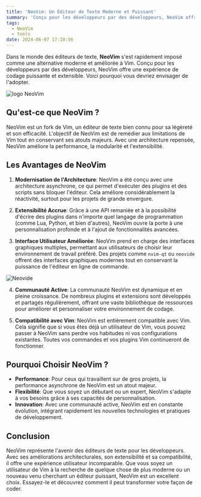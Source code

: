 ```yaml
---
title: 'NeoVim: Un Éditeur de Texte Moderne et Puissant'
summary: 'Conçu pour les développeurs par des développeurs, NeoVim offre une expérience de codage puissante et extensible.'
tags:
  - NeoVim
  - tools
date: 2024-06-07 17:10:56
---
```



Dans le monde des éditeurs de texte, **NeoVim** s'est rapidement imposé comme une alternative moderne et améliorée à Vim. Conçu pour les développeurs par des développeurs, NeoVim offre une expérience de codage puissante et extensible. Voici pourquoi vous devriez envisager de l'adopter.

![logo NeoVim](/posts/neovim/logo@2x.png "Logo de NeoVim")

## Qu'est-ce que NeoVim ?

NeoVim est un fork de Vim, un éditeur de texte bien connu pour sa légèreté et son efficacité. L'objectif de NeoVim est de remédier aux limitations de Vim tout en conservant ses atouts majeurs. Avec une architecture repensée, NeoVim améliore la performance, la modularité et l'extensibilité.

## Les Avantages de NeoVim

1. **Modernisation de l'Architecture**: NeoVim a été conçu avec une architecture asynchrone, ce qui permet d'exécuter des plugins et des scripts sans bloquer l'éditeur. Cela améliore considérablement la réactivité, surtout pour les projets de grande envergure.

2. **Extensibilité Accrue**: Grâce à une API remaniée et à la possibilité d'écrire des plugins dans n'importe quel langage de programmation (comme Lua, Python, et bien d'autres), NeoVim ouvre la porte à une personnalisation profonde et à l'ajout de fonctionnalités avancées.

3. **Interface Utilisateur Améliorée**: NeoVim prend en charge des interfaces graphiques multiples, permettant aux utilisateurs de choisir leur environnement de travail préféré. Des projets comme `nvim-qt` ou `neovide` offrent des interfaces graphiques modernes tout en conservant la puissance de l'éditeur en ligne de commande.

![Neovide](/posts/neovim/BasicScreenCap.png "Interface graphique de NeoVim avec Neovide")

4. **Communauté Active**: La communauté NeoVim est dynamique et en pleine croissance. De nombreux plugins et extensions sont développés et partagés régulièrement, offrant une vaste bibliothèque de ressources pour améliorer et personnaliser votre environnement de codage.

5. **Compatibilité avec Vim**: NeoVim est entièrement compatible avec Vim. Cela signifie que si vous êtes déjà un utilisateur de Vim, vous pouvez passer à NeoVim sans perdre vos habitudes ni vos configurations existantes. Toutes vos commandes et vos plugins Vim continueront de fonctionner.

## Pourquoi Choisir NeoVim ?

- **Performance**: Pour ceux qui travaillent sur de gros projets, la performance asynchrone de NeoVim est un atout majeur. 
- **Flexibilité**: Que vous soyez un débutant ou un expert, NeoVim s'adapte à vos besoins grâce à ses capacités de personnalisation.
- **Innovation**: Avec une communauté active, NeoVim est en constante évolution, intégrant rapidement les nouvelles technologies et pratiques de développement.

## Conclusion

NeoVim représente l'avenir des éditeurs de texte pour les développeurs. Avec ses améliorations architecturales, son extensibilité et sa compatibilité, il offre une expérience utilisateur incomparable. Que vous soyez un utilisateur de Vim à la recherche de quelque chose de plus moderne ou un nouveau venu cherchant un éditeur puissant, NeoVim est un excellent choix. Essayez-le et découvrez comment il peut transformer votre façon de coder.

